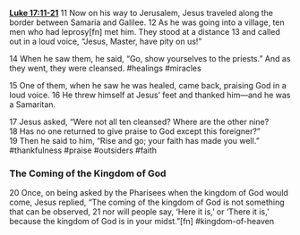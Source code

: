 **[Luke 17:11-21](http://www.blueletterbible.org/search/preSearch.cfm?Criteria=Luke+17.11-21&t=NIV)**
11 Now on his way to Jerusalem, Jesus traveled along the border between Samaria and Galilee. 12 As he was going into a village, ten men who had leprosy[fn] met him. They stood at a distance 13 and called out in a loud voice, “Jesus, Master, have pity on us!”

14 When he saw them, he said, “Go, show yourselves to the priests.” And as they went, they were cleansed. #healings #miracles 

15 One of them, when he saw he was healed, came back, praising God in a loud voice. 16 He threw himself at Jesus’ feet and thanked him—and he was a Samaritan.

17 Jesus asked, “Were not all ten cleansed? Where are the other nine? 18 Has no one returned to give praise to God except this foreigner?” 19 Then he said to him, “Rise and go; your faith has made you well.” #thankfulness #praise #outsiders #faith

### The Coming of the Kingdom of God

20 Once, on being asked by the Pharisees when the kingdom of God would come, Jesus replied, “The coming of the kingdom of God is not something that can be observed, 21 nor will people say, ‘Here it is,’ or ‘There it is,’ because the kingdom of God is in your midst.”[fn] #kingdom-of-heaven 